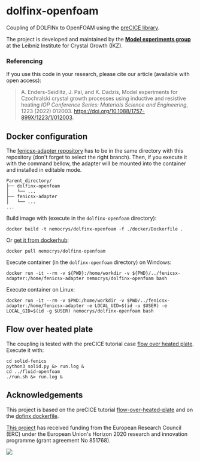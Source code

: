 # dolfinx-openfoam

Coupling of DOLFINx to OpenFOAM using the [preCICE library](https://precice.org/).

The project is developed and maintained by the [**Model experiments group**](https://www.ikz-berlin.de/en/research/materials-science/section-fundamental-description#c486) at the Leibniz Institute for Crystal Growth (IKZ).

### Referencing
If you use this code in your research, please cite our article (available with open access):

> A. Enders-Seidlitz, J. Pal, and K. Dadzis, Model experiments for Czochralski crystal growth processes using inductive and resistive heating *IOP Conference Series: Materials Science and Engineering*, 1223 (2022) 012003. https://doi.org/10.1088/1757-899X/1223/1/012003.


## Docker configuration

The [fenicsx-adapter repository](https://github.com/precice/fenicsx-adapter) has to be in the same directory with this repository (don't forget to select the right branch). Then, if you execute it with the command bellow, the adapter will be mounted into the container and installed in editable mode.

```
Parent_directory/
├── dolfinx-openfoam
│   └── ...
├── fenicsx-adapter
│   └── ...
...
```

Build image with (execute in the `dolfinx-openfoam` directory):

```shell
docker build -t nemocrys/dolfinx-openfoam -f ./docker/Dockerfile .
```

Or [get it from dockerhub](https://hub.docker.com/r/nemocrys/dolfinx-openfoam):

```shell
docker pull nemocrys/dolfinx-openfoam
```

Execute container (in the `dolfinx-openfoam` directory) on Windows:

```shell
docker run -it --rm -v ${PWD}:/home/workdir -v ${PWD}/../fenicsx-adapter:/home/fenicsx-adapter nemocrys/dolfinx-openfoam bash
```

Execute container on Linux:

```shell
docker run -it --rm -v $PWD:/home/workdir -v $PWD/../fenicsx-adapter:/home/fenicsx-adapter -e LOCAL_UID=$(id -u $USER) -e LOCAL_GID=$(id -g $USER) nemocrys/dolfinx-openfoam bash
```


## Flow over heated plate

The coupling is tested with the preCICE tutorial case [flow over heated plate](https://github.com/precice/tutorials/tree/master/flow-over-heated-plate). Execute it with:

```shell
cd solid-fenics
python3 solid.py &> run.log &
cd ../fluid-openfoam
./run.sh &> run.log &
```


## Acknowledgements

This project is based on the preCICE tutorial [flow-over-heated-plate](https://github.com/precice/tutorials/tree/master/flow-over-heated-plate) and on the [dofinx dockerfile](https://github.com/FEniCS/dolfinx/blob/main/docker/Dockerfile).


[This project](https://www.researchgate.net/project/NEMOCRYS-Next-Generation-Multiphysical-Models-for-Crystal-Growth-Processes) has received funding from the European Research Council (ERC) under the European Union's Horizon 2020 research and innovation programme (grant agreement No 851768).

<img src="https://raw.githubusercontent.com/nemocrys/pyelmer/master/EU-ERC.png">
